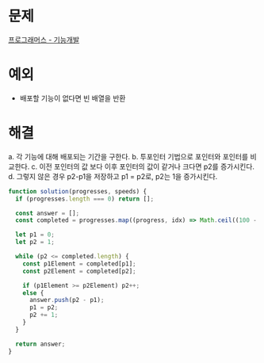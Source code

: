 # 문제

[프로그래머스 - 기능개발](https://school.programmers.co.kr/learn/courses/30/lessons/42586)

# 예외

- 배포할 기능이 없다면 빈 배열을 반환

# 해결

a. 각 기능에 대해 배포되는 기간을 구한다.
b. 투포인터 기법으로 포인터와 포인터를 비교한다.
c. 이전 포인터의 값 보다 이후 포인터의 값이 같거나 크다면 p2를 증가시킨다.
d. 그렇지 않은 경우 p2-p1을 저장하고 p1 = p2로, p2는 1을 증가시킨다.

```js
function solution(progresses, speeds) {
  if (progresses.length === 0) return [];

  const answer = [];
  const completed = progresses.map((progress, idx) => Math.ceil((100 - progress) / speeds[idx]));

  let p1 = 0;
  let p2 = 1;

  while (p2 <= completed.length) {
    const p1Element = completed[p1];
    const p2Element = completed[p2];

    if (p1Element >= p2Element) p2++;
    else {
      answer.push(p2 - p1);
      p1 = p2;
      p2 += 1;
    }
  }

  return answer;
}
```
